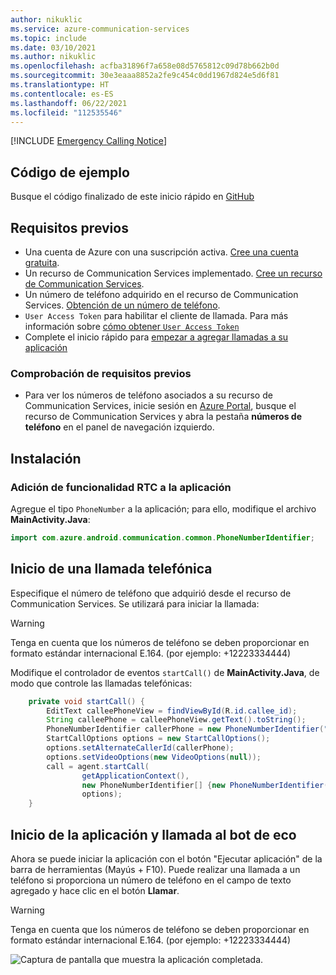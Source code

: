 ```yaml
---
author: nikuklic
ms.service: azure-communication-services
ms.topic: include
ms.date: 03/10/2021
ms.author: nikuklic
ms.openlocfilehash: acfba31896f7a658e08d5765812c09d78b662b0d
ms.sourcegitcommit: 30e3eaaa8852a2fe9c454c0dd1967d824e5d6f81
ms.translationtype: HT
ms.contentlocale: es-ES
ms.lasthandoff: 06/22/2021
ms.locfileid: "112535546"
---
```

[!INCLUDE [Emergency Calling Notice](../../../../includes/emergency-calling-notice-include.md)]

## <a name="sample-code"></a>Código de ejemplo

Busque el código finalizado de este inicio rápido en [GitHub](https://github.com/Azure-Samples/communication-services-android-quickstarts/tree/main/Add%20Telephone%20Calling)

## <a name="prerequisites"></a>Requisitos previos

- Una cuenta de Azure con una suscripción activa. [Cree una cuenta gratuita](https://azure.microsoft.com/free/?WT.mc_id=A261C142F). 
- Un recurso de Communication Services implementado. [Cree un recurso de Communication Services](../../../create-communication-resource.md).
- Un número de teléfono adquirido en el recurso de Communication Services. [Obtención de un número de teléfono](../../../telephony-sms/get-phone-number.md).
- `User Access Token` para habilitar el cliente de llamada. Para más información sobre [cómo obtener `User Access Token`](../../../access-tokens.md)
- Complete el inicio rápido para [empezar a agregar llamadas a su aplicación](../../getting-started-with-calling.md)

### <a name="prerequisite-check"></a>Comprobación de requisitos previos

- Para ver los números de teléfono asociados a su recurso de Communication Services, inicie sesión en [Azure Portal](https://portal.azure.com/), busque el recurso de Communication Services y abra la pestaña **números de teléfono** en el panel de navegación izquierdo.

## <a name="setting-up"></a>Instalación

### <a name="add-pstn-functionality-to-your-app"></a>Adición de funcionalidad RTC a la aplicación

Agregue el tipo `PhoneNumber` a la aplicación; para ello, modifique el archivo **MainActivity.Java**:

```java
import com.azure.android.communication.common.PhoneNumberIdentifier;
```

<!--
> [!TBD]
> Namespace based on input from Komivi Agbakpem. But it does not correlates with other use namespaces in Calling Quickstart. E.g: "com.azure.communication.calling.CommunicationUserIdentifier" or "com.azure.communication.common.client.CommunicationTokenCredential". Double-check this.
-->

## <a name="start-a-call-to-phone"></a>Inicio de una llamada telefónica

Especifique el número de teléfono que adquirió desde el recurso de Communication Services. Se utilizará para iniciar la llamada:

> [!WARNING]
> Tenga en cuenta que los números de teléfono se deben proporcionar en formato estándar internacional E.164. (por ejemplo: +12223334444)

Modifique el controlador de eventos `startCall()` de **MainActivity.Java**, de modo que controle las llamadas telefónicas:

```java
    private void startCall() {
        EditText calleePhoneView = findViewById(R.id.callee_id);
        String calleePhone = calleePhoneView.getText().toString();
        PhoneNumberIdentifier callerPhone = new PhoneNumberIdentifier("+12223334444");
        StartCallOptions options = new StartCallOptions();
        options.setAlternateCallerId(callerPhone);
        options.setVideoOptions(new VideoOptions(null));
        call = agent.startCall(
                getApplicationContext(),
                new PhoneNumberIdentifier[] {new PhoneNumberIdentifier(calleePhone)},
                options);
    }
```

## <a name="launch-the-app-and-call-the-echo-bot"></a>Inicio de la aplicación y llamada al bot de eco

Ahora se puede iniciar la aplicación con el botón "Ejecutar aplicación" de la barra de herramientas (Mayús + F10). Puede realizar una llamada a un teléfono si proporciona un número de teléfono en el campo de texto agregado y hace clic en el botón **Llamar**.
> [!WARNING]
> Tenga en cuenta que los números de teléfono se deben proporcionar en formato estándar internacional E.164. (por ejemplo: +12223334444)

![Captura de pantalla que muestra la aplicación completada.](../../media/android/quickstart-android-call-pstn.png)
